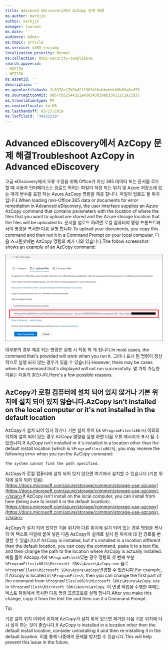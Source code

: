 ```yaml
---
title: Advanced eDiscovery에서 AzCopy 문제 해결
ms.author: markjjo
author: markjjo
manager: laurawi
ms.date: ''
audience: Admin
ms.topic: article
ms.service: o365-seccomp
localization_priority: Normal
ms.collection: M365-security-compliance
search.appverid:
- MOE150
- MET150
ms.assetid: ''
description: ''
ms.openlocfilehash: 2c8378cf7b9bd21f901b1babbebdcb0b69a8ed73
ms.sourcegitcommit: 9d67cb52544321a430343d39eb336112c1a11d35
ms.translationtype: MT
ms.contentlocale: ko-KR
ms.lasthandoff: 05/17/2019
ms.locfileid: "34151520"
---
```

# <a name="troubleshoot-azcopy-in-advanced-ediscovery"></a><span data-ttu-id="460a4-102">Advanced eDiscovery에서 AzCopy 문제 해결</span><span class="sxs-lookup"><span data-stu-id="460a4-102">Troubleshoot AzCopy in Advanced eDiscovery</span></span>

<span data-ttu-id="460a4-103">고급 eDiscovery에서 오류 수정을 위해 Office가 아닌 365 데이터 또는 문서를 로드할 때 사용자 인터페이스는 업로드 하려는 파일이 저장 되는 위치 및 Azure 저장소에 있는 매개 변수를 포함 하는 Azure AzCopy 명령을 제공 합니다. 파일이 업로드 될 위치입니다.</span><span class="sxs-lookup"><span data-stu-id="460a4-103">When loading non-Office 365 data or documents for error remediation in Advanced eDiscovery, the user interface supplies an Azure AzCopy command that contains parameters with the location of where the files that you want to upload are stored and the Azure storage location that the files will be uploaded to.</span></span> <span data-ttu-id="460a4-104">문서를 업로드 하려면 로컬 컴퓨터의 명령 프롬프트에서이 명령을 복사한 다음 실행 합니다.</span><span class="sxs-lookup"><span data-stu-id="460a4-104">To upload your documents, you copy this command and then run it in a Command Prompt on your local computer.</span></span>  <span data-ttu-id="460a4-105">다음 스크린샷에는 AzCopy 명령의 예가 나와 있습니다.</span><span class="sxs-lookup"><span data-stu-id="460a4-105">The follow screenshot shows an example of an AzCopy command:</span></span>

![Office 이외의 365 파일 업로드](../media/46ba68f6-af11-4e70-bb91-5fc7973516e3.png)

<span data-ttu-id="460a4-107">대부분의 경우 제공 되는 명령은 실행 시 작동 하 게 됩니다.</span><span class="sxs-lookup"><span data-stu-id="460a4-107">In most cases, the command that's provided will work when you run it.</span></span> <span data-ttu-id="460a4-108">그러나 표시 된 명령이 정상적으로 실행 되지 않는 경우가 있을 수 있습니다.</span><span class="sxs-lookup"><span data-stu-id="460a4-108">However, there may be cases when the command that's displayed will not run successfully.</span></span> <span data-ttu-id="460a4-109">몇 가지 가능한 이유는 다음과 같습니다.</span><span class="sxs-lookup"><span data-stu-id="460a4-109">Here's a few possible reasons.</span></span>

## <a name="azcopy-isnt-installed-on-the-local-computer-or-its-not-installed-in-the-default-location"></a><span data-ttu-id="460a4-110">AzCopy가 로컬 컴퓨터에 설치 되어 있지 않거나 기본 위치에 설치 되어 있지 않습니다.</span><span class="sxs-lookup"><span data-stu-id="460a4-110">AzCopy isn't installed on the local computer or it's not installed in the default location</span></span>

<span data-ttu-id="460a4-111">AzCopy가 설치 되어 있지 않거나 기본 설치 위치 (is `%ProgramFiles(x86)%`) 이외의 위치에 설치 되어 있는 경우 AzCopy 명령을 실행 하면 다음 오류 메시지가 표시 될 수 있습니다.</span><span class="sxs-lookup"><span data-stu-id="460a4-111">If AzCopy isn't installed or it's installed in a location other than the default install location (which is `%ProgramFiles(x86)%`), you may receive the following error when you run the AzCopy command:</span></span>

    The system cannot find the path specified.

<span data-ttu-id="460a4-112">AzCopy가 로컬 컴퓨터에 설치 되어 있지 않으면 여기에서 설치할 수 있습니다 (기본 위치에 설치 되어 있음) [https://docs.microsoft.com/azure/storage/common/storage-use-azcopy](https://docs.microsoft.com/azure/storage/common/storage-use-azcopy).</span><span class="sxs-lookup"><span data-stu-id="460a4-112">If AzCopy isn't install on the local computer, you can install from here (being sure to install it in the default location): [https://docs.microsoft.com/azure/storage/common/storage-use-azcopy](https://docs.microsoft.com/azure/storage/common/storage-use-azcopy).</span></span>


<span data-ttu-id="460a4-113">AzCopy가 설치 되어 있지만 기본 위치와 다른 위치에 설치 되어 있는 경우 명령을 복사 하 여 텍스트 파일에 붙여 넣은 다음 AzCopy이 실제로 설치 된 위치에 대 한 경로를 변경할 수 있습니다.</span><span class="sxs-lookup"><span data-stu-id="460a4-113">If AzCopy is installed, but it's installed in a location different than the default location, you can copy the command, paste it to a text file, and then change the path to the location where AzCopy is actually installed.</span></span> <span data-ttu-id="460a4-114">예를 들어 Azcopy가에 `%ProgramFiles%`있는 경우 명령의 첫 번째 부분 `%ProgramFiles(x86)%\Microsoft SDKs\Azure\AzCopy.exe` 을로 `%ProgramFiles%\Microsoft SDKs\Azure\AzCopy`변경할 수 있습니다.</span><span class="sxs-lookup"><span data-stu-id="460a4-114">For example, if Azcopy is located in `%ProgramFiles%`, then you can change the first part of the command from `%ProgramFiles(x86)%\Microsoft SDKs\Azure\AzCopy.exe` to `%ProgramFiles%\Microsoft SDKs\Azure\AzCopy`.</span></span> <span data-ttu-id="460a4-115">이 변경 작업을 수행한 후에는 텍스트 파일에서 복사한 다음 명령 프롬프트를 실행 합니다.</span><span class="sxs-lookup"><span data-stu-id="460a4-115">After you make this change, copy it from the text file and then run it a Command Prompt.</span></span>

> [!TIP]
> <span data-ttu-id="460a4-116">기본 설치 위치 이외의 위치에 AzCopy가 설치 되어 있으면 제거한 다음 기본 위치에 다시 설치 하는 것이 좋습니다.</span><span class="sxs-lookup"><span data-stu-id="460a4-116">If AzCopy is installed in a location other then the default install location, consider uninstalling it and then re-installing it in the default location.</span></span> <span data-ttu-id="460a4-117">이를 통해 나중에이 문제를 방지할 수 있습니다.</span><span class="sxs-lookup"><span data-stu-id="460a4-117">This will help prevent this issue in the future.</span></span>